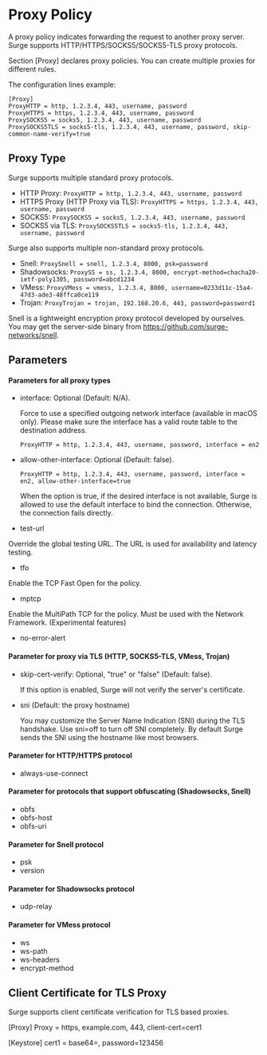# Proxy Policy

A proxy policy indicates forwarding the request to another proxy server. Surge supports HTTP/HTTPS/SOCKS5/SOCKS5-TLS proxy protocols.

Section [Proxy] declares proxy policies. You can create multiple proxies for different rules.

The configuration lines example:

```
[Proxy]
ProxyHTTP = http, 1.2.3.4, 443, username, password
ProxyHTTPS = https, 1.2.3.4, 443, username, password
ProxySOCKS5 = socks5, 1.2.3.4, 443, username, password
ProxySOCKS5TLS = socks5-tls, 1.2.3.4, 443, username, password, skip-common-name-verify=true
```

## Proxy Type

Surge supports multiple standard proxy protocols.

* HTTP Proxy: `ProxyHTTP = http, 1.2.3.4, 443, username, password`
* HTTPS Proxy (HTTP Proxy via TLS): `ProxyHTTPS = https, 1.2.3.4, 443, username, password`
* SOCKS5: `ProxySOCKS5 = socks5, 1.2.3.4, 443, username, password`
* SOCKS5 via TLS: `ProxySOCKS5TLS = socks5-tls, 1.2.3.4, 443, username, password`

Surge also supports multiple non-standard proxy protocols.

* Snell: `ProxySnell = snell, 1.2.3.4, 8000, psk=password`
* Shadowsocks: `ProxySS = ss, 1.2.3.4, 8000, encrypt-method=chacha20-ietf-poly1305, password=abcd1234`
* VMess: `ProxyVMess = vmess, 1.2.3.4, 8000, username=0233d11c-15a4-47d3-ade3-48ffca0ce119`
* Trojan: `ProxyTrojan = trojan, 192.168.20.6, 443, password=password1`

Snell is a lightweight encryption proxy protocol developed by ourselves. You may get the server-side binary from https://github.com/surge-networks/snell.



## Parameters

#### Parameters for all proxy types

* interface: Optional (Default: N/A).

	Force to use a specified outgoing network interface (available in macOS only). Please make sure the interface has a valid route table to the destination address.
	 
	```
	ProxyHTTP = http, 1.2.3.4, 443, username, password, interface = en2
	```

* allow-other-interface: Optional (Default: false).

	```
	ProxyHTTP = http, 1.2.3.4, 443, username, password, interface = en2, allow-other-interface=true
	```
	
	When the option is true, if the desired interface is not available, Surge is allowed to use the default interface to bind the connection. Otherwise, the connection fails directly.

* test-url

Override the global testing URL. The URL is used for availability and latency testing.

* tfo

Enable the TCP Fast Open for the policy.

* mptcp

Enable the MultiPath TCP for the policy. Must be used with the Network Framework. (Experimental features)

* no-error-alert

#### Parameter for proxy via TLS (HTTP, SOCKS5-TLS, VMess, Trojan)
* skip-cert-verify: Optional, "true" or "false" (Default: false).
  
	If this option is enabled, Surge will not verify the server's certificate.

* sni (Default: the proxy hostname)

	You may customize the Server Name Indication (SNI) during the TLS handshake. Use sni=off to turn off SNI completely. By default Surge sends the SNI using the hostname like most browsers.
	
#### Parameter for HTTP/HTTPS protocol

* always-use-connect


#### Parameter for protocols that support obfuscating (Shadowsocks, Snell)

* obfs
* obfs-host
* obfs-uri

#### Parameter for Snell protocol

* psk
* version


#### Parameter for Shadowsocks protocol

* udp-relay

#### Parameter for VMess protocol

* ws
* ws-path
* ws-headers
* encrypt-method

## Client Certificate for TLS Proxy

Surge supports client certificate verification for TLS based proxies.

[Proxy]
Proxy = https, example.com, 443, client-cert=cert1

[Keystore]
cert1 = base64=<P12 base64 string here>, password=123456

